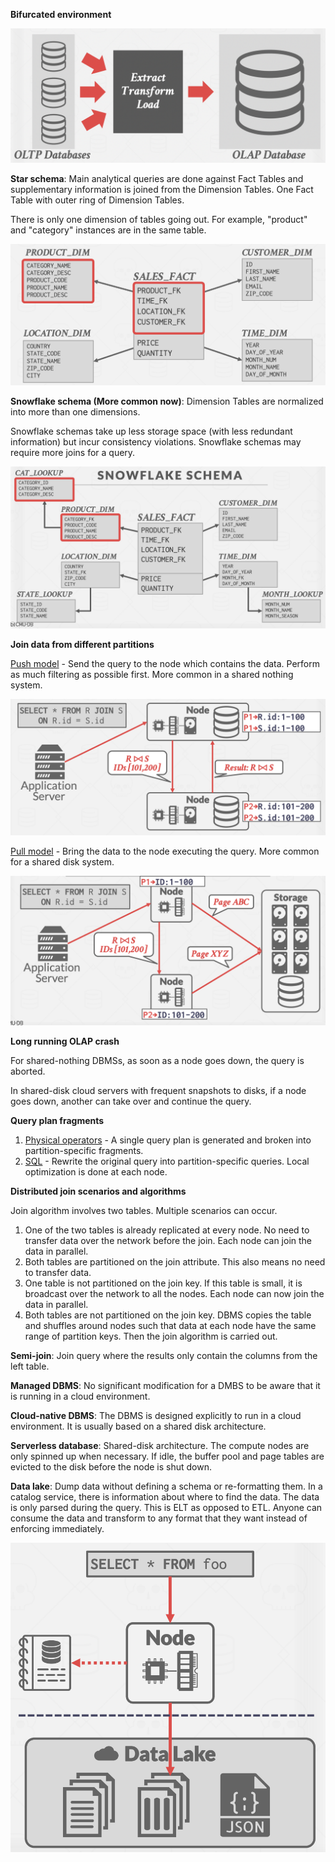 **Bifurcated environment**

![](images/Pasted%20image%2020221214211741.png)

**Star schema**: Main analytical queries are done against Fact Tables and supplementary information is joined from the Dimension Tables. One Fact Table with outer ring of Dimension Tables.

There is only one dimension of tables going out. For example, "product" and "category" instances are in the same table.

![](images/Pasted%20image%2020221129120243.png)

**Snowflake schema (More common now)**: Dimension Tables are normalized into more than one dimensions.

Snowflake schemas take up less storage space (with less redundant information) but incur consistency violations. Snowflake schemas may require more joins for a query.

![](images/Pasted%20image%2020221129120330.png)

**Join data from different partitions**

<ins>Push model</ins> - Send the query to the node which contains the data. Perform as much filtering as possible first. More common in a shared nothing system.

![](images/Pasted%20image%2020221129121906.png)

<ins>Pull model</ins> - Bring the data to the node executing the query. More common for a shared disk system.

 ![](images/Pasted%20image%2020221129121852.png)  
 
**Long running OLAP crash**
 
 For shared-nothing DBMSs, as soon as a node goes down, the query is aborted. 
 
 In shared-disk cloud servers with frequent snapshots to disks, if a node goes down, another can take over and continue the query.

**Query plan fragments**

1. <ins>Physical operators</ins> - A single query plan is generated and broken into partition-specific fragments.
2. <ins>SQL</ins> - Rewrite the original query into partition-specific queries. Local optimization is done at each node.

**Distributed join scenarios and algorithms**

Join algorithm involves two tables. Multiple scenarios can occur.

1. One of the two tables is already replicated at every node. No need to transfer data over the network before the join. Each node can join the data in parallel.
2. Both tables are partitioned on the join attribute. This also means no need to transfer data.
3. One table is not partitioned on the join key. If this table is small, it is broadcast over the network to all the nodes. Each node can now join the data in parallel.
4. Both tables are not partitioned on the join key. DBMS copies the table and shuffles around nodes such that data at each node have the same range of partition keys. Then the join algorithm is carried out.

**Semi-join**: Join query where the results only contain the columns from the left table.

**Managed DBMS**: No significant modification for a DMBS to be aware that it is running in a cloud environment.

**Cloud-native DBMS**: The DBMS is designed explicitly to run in a cloud environment. It is usually based on a shared disk architecture.

**Serverless database**: Shared-disk architecture. The compute nodes are only spinned up when necessary. If idle, the buffer pool and page tables are evicted to the disk before the node is shut down.

**Data lake**: Dump data without defining a schema or re-formatting them. In a catalog service, there is information about where to find the data. The data is only parsed during the query. This is ELT as opposed to ETL. Anyone can consume the data and transform to any format that they want instead of enforcing immediately.

![](images/Pasted%20image%2020221129125940.png)